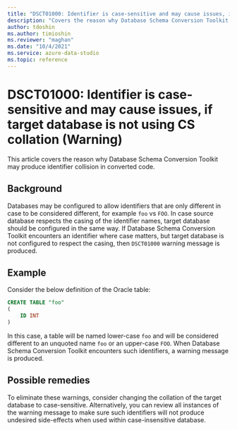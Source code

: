 ```yaml
---
title: "DSCT01000: Identifier is case-sensitive and may cause issues, if target database is not using CS collation (Warning)"
description: "Covers the reason why Database Schema Conversion Toolkit may produce identifier collision in converted code."
author: tdoshin
ms.author: timioshin
ms.reviewer: "maghan"
ms.date: "10/4/2021"
ms.service: azure-data-studio
ms.topic: reference
---
```


# DSCT01000: Identifier is case-sensitive and may cause issues, if target database is not using CS collation (Warning)

This article covers the reason why Database Schema Conversion Toolkit may produce identifier collision in converted code.

## Background

Databases may be configured to allow identifiers that are only different in case to be considered different, for example `foo` vs `FOO`. In case source database respects the casing of the identifier names, target database should be configured in the same way. If Database Schema Conversion Toolkit encounters an identifier where case matters, but target database is not configured to respect the casing, then `DSCT01000` warning message is produced.

## Example

Consider the below definition of the Oracle table:

```sql
CREATE TABLE "foo"
(
    ID INT
)
```

In this case, a table will be named lower-case `foo` and will be considered different to an unquoted name `foo` or an upper-case `FOO`. When Database Schema Conversion Toolkit encounters such identifiers, a warning message is produced.

## Possible remedies

To eliminate these warnings, consider changing the collation of the target database to case-sensitive. Alternatively, you can review all instances of the warning message to make sure such identifiers will not produce undesired side-effects when used within case-insensitive database.

